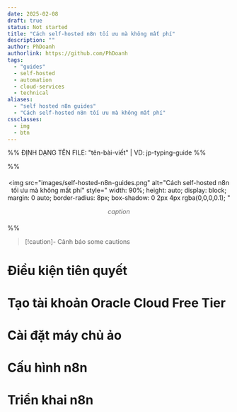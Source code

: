 ```yaml
---
date: 2025-02-08
draft: true
status: Not started
title: "Cách self-hosted n8n tối ưu mà không mất phí"
description: ""
author: PhDoanh
authorlink: https://github.com/PhDoanh
tags: 
  - "guides"
  - self-hosted
  - automation
  - cloud-services
  - technical
aliases:
  - "self hosted n8n guides"
  - "Cách self-hosted n8n tối ưu mà không mất phí"
cssclasses:
  - img
  - btn
---
```

%% ĐỊNH DẠNG TÊN FILE: "tên-bài-viết" | VD: jp-typing-guide %%

%% <figure style="text-align: center; margin: 20px auto;">
  <img 
    src="images/self-hosted-n8n-guides.png"
    alt="Cách self-hosted n8n tối ưu mà không mất phí" 
    style="
      width: 90%;
      height: auto;
      display: block;
      margin: 0 auto;
      border-radius: 8px;
      box-shadow: 0 2px 4px rgba(0,0,0,0.1);
    "
  >
  <figcaption style="
    font-style: italic;
    color: #666;
    margin-top: 10px;
    font-size: 1em;
    padding: 0 10px;
  ">
    <em>caption</em>
  </figcaption>
</figure> %%


> [!caution]- Cảnh báo
> some cautions 


# Điều kiện tiên quyết

# Tạo tài khoản Oracle Cloud Free Tier

# Cài đặt máy chủ ảo 

# Cấu hình n8n

# Triển khai n8n






